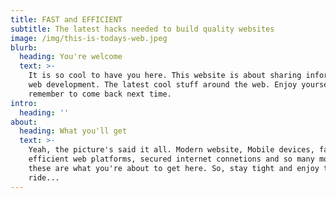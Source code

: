```yaml
---
title: FAST and EFFICIENT
subtitle: The latest hacks needed to build quality websites
image: /img/this-is-todays-web.jpeg
blurb:
  heading: You're welcome
  text: >-
    It is so cool to have you here. This website is about sharing information on
    web development. The latest cool stuff around the web. Enjoy yourself and
    remember to come back next time.
intro:
  heading: ''
about:
  heading: What you'll get
  text: >-
    Yeah, the picture's said it all. Modern website, Mobile devices, fast and
    efficient web platforms, secured internet connetions and so many more. All
    these are what you're about to get here. So, stay tight and enjoy the
    ride...
---
```


